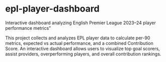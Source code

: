 # epl-player-dashboard
Interactive dashboard analyzing English Premier League 2023–24 player performance metrics”

This project collects and analyzes EPL player data to calculate per-90 metrics, expected vs actual performance, and a combined Contribution Score. 
An interactive dashboard allows users to visualize top goal scorers, assist providers, overperforming players, and overall contribution rankings.
